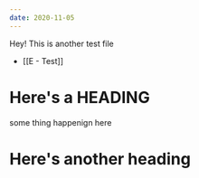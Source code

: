 ```yaml
---
date: 2020-11-05
---
```


Hey! This is another test file

- [[E - Test]]


# Here's a HEADING

some thing happenign here

# Here's another heading